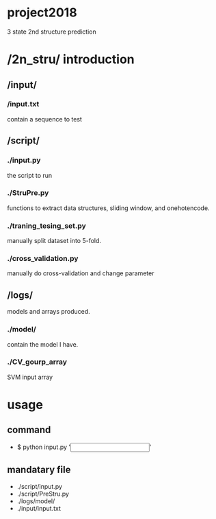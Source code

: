 # project2018
3 state 2nd structure prediction

# /2n_stru/ introduction
## /input/ 
###  /input.txt
 contain a sequence to test<br>
## /script/
### ./input.py  
 the script to run<br>
### ./StruPre.py 
 functions to extract data structures, sliding window, and onehotencode.<br>
### ./traning_tesing_set.py
 manually split dataset into 5-fold.<br>
### ./cross_validation.py
 manually do cross-validation and change parameter <br>
## /logs/
 models and arrays produced.
### ./model/  
 contain the model I have.<br>
### ./CV_gourp_array
 SVM input array
# usage
## command
* $ python input.py '<input sequence>'
## mandatary file
* ./script/input.py<br>
* ./script/PreStru.py<br>
* ./logs/model/<br>
* ./input/input.txt

